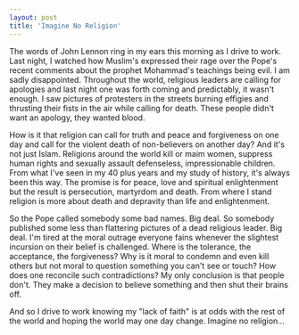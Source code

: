 ```yaml
---
layout: post
title: 'Imagine No Religion'
---
```

The words of John Lennon ring in my ears this morning as I drive to work. Last night, I watched how Muslim's expressed their rage over the Pope's recent comments about the prophet Mohammad's teachings being evil. I am sadly disappointed. Throughout the world, religious leaders are calling for apologies and last night one was forth coming and predictably, it wasn't enough. I saw pictures of protesters in the streets burning effigies and thrusting their fists in the air while calling for death. These people didn't want an apology, they wanted blood.

How is it that religion can call for truth and peace and forgiveness on one day and call for the violent death of non-believers on another day? And it's not just Islam. Religions around the world kill or maim women, suppress human rights and sexually assault defenseless, impressionable children. From what I've seen in my 40 plus years and my study of history, it's always been this way. The promise is for peace, love and spiritual enlightenment but the result is persecution, martyrdom and death. From where I stand religion is more about death and depravity than life and enlightenment.

So the Pope called somebody some bad names. Big deal. So somebody published some less than flattering pictures of a dead religious leader. Big deal. I'm tired at the moral outrage everyone fains whenever the slightest incursion on their belief is challenged. Where is the tolerance, the acceptance, the forgiveness? Why is it moral to condemn and even kill others but not moral to question something you can't see or touch? How does one reconcile such contradictions? My only conclusion is that people don't. They make a decision to believe something and then shut their brains off.

And so I drive to work knowing my "lack of faith" is at odds with the rest of the world and hoping the world may one day change. Imagine no religion...
